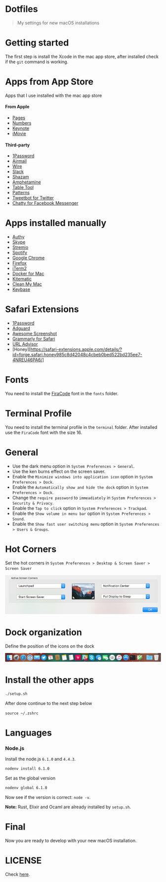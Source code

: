 # Dotfiles

> My settings for new macOS installations

# Getting started

The first step is install the Xcode in the mac app store, after installed check if the `git` command is working.

# Apps from App Store

Apps that I use installed with the mac app store

#### From Apple

- [Pages](https://www.apple.com/lae/pages/)
- [Numbers](https://www.apple.com/lae/numbers/)
- [Keynote](https://www.apple.com/lae/keynote/)
- [iMovie](https://www.apple.com/lae/imovie/)

#### Third-party

- [1Password](https://1password.com/)
- [Airmail](http://airmailapp.com/)
- [Wire](https://wire.com/)
- [Slack](https://slack.com/)
- [Shazam](https://itunes.apple.com/us/app/shazam/id897118787/)
- [Amphetamine](https://itunes.apple.com/us/app/amphetamine/id937984704/)
- [Table Tool](https://itunes.apple.com/us/app/table-tool/id1122008420/)
- [Patterns](https://itunes.apple.com/us/app/patterns-the-regex-app/id429449079/)
- [Tweetbot for Twitter](https://tapbots.com/tweetbot/)
- [Chatty for Facebook Messenger](https://itunes.apple.com/us/app/chatty-for-facebook-messenger/id981117463/)

# Apps installed manually

- [Authy](https://authy.com/download/)
- [Skype](https://www.skype.com/en/)
- [Stremio](http://www.strem.io/)
- [Spotify](https://www.spotify.com/us/download/mac/)
- [Google Chrome](https://www.google.com/chrome/browser/desktop/)
- [Firefox](https://www.mozilla.org/en-US/firefox/new/)
- [iTerm2](https://www.iterm2.com/version3.html)
- [Docker for Mac](https://www.docker.com/docker-mac/)
- [Kitematic](https://kitematic.com/)
- [Clean My Mac](https://macpaw.com/cleanmymac/)
- [Keybase](https://keybase.io/download/)

# Safari Extensions

- [1Password](https://agilebits.com/onepassword/extensions/)
- [Adguard](https://safari-extensions.apple.com/details/?id=com.adguard.safari-N33TQXN8C7/)
- [Awesome Screenshot](https://safari-extensions.apple.com/details/?id=com.diigo.safari.awesomescreenshot-5DXNM3K2CT/)
- [Grammarly for Safari](https://safari-extensions.apple.com/details/?id=com.grammarly.spellchecker.extension-W8F64X92K3/)
- [URL Advisor](https://safari-extensions.apple.com/details/?id=com.kaspersky.urla-2Y8XE5CQ94/)
- [Honey][https://safari-extensions.apple.com/details/?id=forge.safari.honey985c8d42048c4cbeb0bed522bd235ee7-4NREU46PA6/]

# Fonts

You need to install the [FiraCode](https://github.com/tonsky/FiraCode) font in the `fonts` folder.

# Terminal Profile

You need to install the terminal profile in the `terminal` folder. After installed use the `FiraCode` font with the size 16.

# General

- Use the dark menu option in `System Preferences > General`.
- Use the ken burns effect on the screen saver.
- Enable the `Minimize windows into application icon` option in `System Preferences > Dock`.
- Enable the `Automatically show and hide the dock` option in `System Preferences > Dock`.
- Change the `require password` to `immeadiately` in `System Preferences > Security & Privacy`.
- Enable the `Tap to click` option in `System Preferences > Trackpad`.
- Enable the `Show volume in menu bar` option in `System Preferences > Sound`.
- Enable the `Show fast user switching menu` option in `System Preferences > Users & Groups`.

# Hot Corners

Set the hot corners in `System Preferences > Desktop & Screen Saver > Screen Saver`

![Hot Corners](images/hotcorners.png)

# Dock organization

Define the position of the icons on the dock

![Dock](images/dock.png)

# Install the other apps

```bash
./setup.sh
```

After done continue to the next step below

`source ~/.zshrc`

# Languages

### Node.js

Install the node.js `6.1.0` and `4.4.3`.

```bash
nodenv install 6.1.0
```

Set as the global version

```bash
nodenv global 6.1.0
```

Now see if the version is correct: `node -v`.

**Note:** Rust, Elixir and Ocaml are already installed by `setup.sh`.

# Final

Now you are ready to develop with your new macOS installation.

# LICENSE

Check [here](LICENSE.md).

